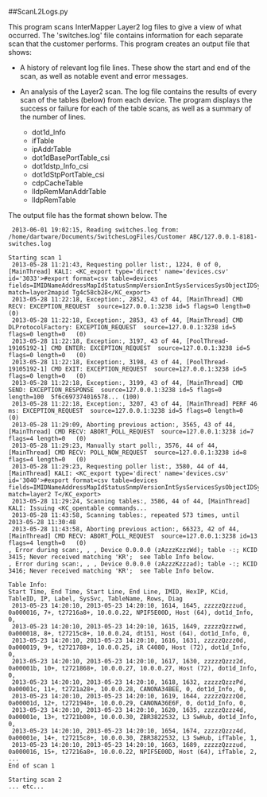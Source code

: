 ##ScanL2Logs.py

This program scans InterMapper Layer2 log files to give a view of what occurred. The 'switches.log' file contains information for each separate scan that the customer performs. This program creates an output file that shows:

* A history of relevant log file lines. These show the start and end of the scan, as well as notable event and error messages.

* An analysis of the Layer2 scan. The log file contains the results of every scan of the tables (below) from each device. The program displays the success or failure for each of the table scans, as well as a summary of the number of lines.
    * dot1d_Info
    * ifTable
    * ipAddrTable
    * dot1dBasePortTable_csi
    * dot1dstp_Info_csi
    * dot1dStpPortTable_csi
    * cdpCacheTable
    * lldpRemManAddrTable
    * lldpRemTable

The output file has the format shown below. The 

```
 2013-06-01 19:02:15, Reading switches.log from: /home/dartware/Documents/SwitchesLogFiles/Customer ABC/127.0.0.1-8181-switches.log

Starting scan 1
 2013-05-28 11:21:43, Requesting poller list:, 1224, 0 of 0, [MainThread] KALI: <KC_export type='direct' name='devices.csv' id='3033'>#export format=csv table=devices fields=IMIDNameAddressMapIdStatusSnmpVersionIntSysServicesSysObjectIDSysDescrStatusLevelReason match=layer2mapid Tg4c58cb28</KC_export>
 2013-05-28 11:22:18, Exception:, 2852, 43 of 44, [MainThread] CMD RECV: EXCEPTION_REQUEST  source=127.0.0.1:3238 id=5 flags=0 length=0   (0)
 2013-05-28 11:22:18, Exception:, 2853, 43 of 44, [MainThread] CMD DLProtocolFactory: EXCEPTION_REQUEST  source=127.0.0.1:3238 id=5 flags=0 length=0   (0)
 2013-05-28 11:22:18, Exception:, 3197, 43 of 44, [PoolThread-19105192-1] CMD ENTER: EXCEPTION_REQUEST  source=127.0.0.1:3238 id=5 flags=0 length=0   (0)
 2013-05-28 11:22:18, Exception:, 3198, 43 of 44, [PoolThread-19105192-1] CMD EXIT: EXCEPTION_REQUEST  source=127.0.0.1:3238 id=5 flags=0 length=0   (0)
 2013-05-28 11:22:18, Exception:, 3199, 43 of 44, [MainThread] CMD SEND: EXCEPTION_RESPONSE  source=127.0.0.1:3238 id=5 flags=0 length=100  5f6c697374016578... (100)
 2013-05-28 11:22:18, Exception:, 3207, 43 of 44, [MainThread] PERF 46 ms: EXCEPTION_REQUEST  source=127.0.0.1:3238 id=5 flags=0 length=0   (0)
 2013-05-28 11:29:09, Aborting previous action:, 3565, 43 of 44, [MainThread] CMD RECV: ABORT_POLL_REQUEST  source=127.0.0.1:3238 id=7 flags=4 length=0   (0)
 2013-05-28 11:29:23, Manually start poll:, 3576, 44 of 44, [MainThread] CMD RECV: POLL_NOW_REQUEST  source=127.0.0.1:3238 id=8 flags=4 length=0   (0)
 2013-05-28 11:29:23, Requesting poller list:, 3580, 44 of 44, [MainThread] KALI: <KC_export type='direct' name='devices.csv' id='3040'>#export format=csv table=devices fields=IMIDNameAddressMapIdStatusSnmpVersionIntSysServicesSysObjectIDSysDescrStatusLevelReason match=layer2 T</KC_export>
 2013-05-28 11:29:24, Scanning tables:, 3586, 44 of 44, [MainThread] KALI: Issuing <KC_opentable commands...
 2013-05-28 11:43:58, Scanning tables:, repeated 573 times, until 2013-05-28 11:30:48
 2013-05-28 11:43:58, Aborting previous action:, 66323, 42 of 44, [MainThread] CMD RECV: ABORT_POLL_REQUEST  source=127.0.0.1:3238 id=13 flags=4 length=0   (0)
, Error during scan:, , , Device 0.0.0.0 (zAzzzKzzzWd); table -:; KCID 3415; Never received matching 'KR';  see Table Info below.
, Error during scan:, , , Device 0.0.0.0 (zAzzzKzzzad); table -:; KCID 3416; Never received matching 'KR';  see Table Info below.

Table Info:
Start Time, End Time, Start Line, End Line, IMID, HexIP, KCid, TableID, IP, Label, SysSvc, TableName, Rows, Diag
 2013-05-23 14:20:10, 2013-05-23 14:20:10, 1614, 1645, zzzzzQzzzud, 0a000016, 7+, t27216a8+, 10.0.0.22, NPIF5E00D, Host (64), dot1d_Info, 0, 
 2013-05-23 14:20:10, 2013-05-23 14:20:10, 1615, 1649, zzzzzQzzzwd, 0a000018, 8+, t27215c8+, 10.0.0.24, dt151, Host (64), dot1d_Info, 0, 
 2013-05-23 14:20:10, 2013-05-23 14:20:10, 1616, 1631, zzzzzQzzz0d, 0a000019, 9+, t2721788+, 10.0.0.25, iR C4080, Host (72), dot1d_Info, 0, 
 2013-05-23 14:20:10, 2013-05-23 14:20:10, 1617, 1630, zzzzzQzzz2d, 0a00001b, 10+, t2721868+, 10.0.0.27, 10.0.0.27, Host (72), dot1d_Info, 0, 
 2013-05-23 14:20:10, 2013-05-23 14:20:10, 1618, 1632, zzzzzQzzzPd, 0a00001c, 11+, t2721a28+, 10.0.0.28, CANONA34BEE, 0, dot1d_Info, 0, 
 2013-05-23 14:20:10, 2013-05-23 14:20:10, 1619, 1644, zzzzzQzzzQd, 0a00001d, 12+, t2721948+, 10.0.0.29, CANONA36E6F, 0, dot1d_Info, 0, 
 2013-05-23 14:20:10, 2013-05-23 14:20:10, 1620, 1635, zzzzzQzzz4d, 0a00001e, 13+, t2721b08+, 10.0.0.30, ZBR3822532, L3 SwHub, dot1d_Info, 0, 
 2013-05-23 14:20:10, 2013-05-23 14:20:10, 1654, 1674, zzzzzQzzz4d, 0a00001e, 14+, t27215c8+, 10.0.0.30, ZBR3822532, L3 SwHub, ifTable, 1, 
 2013-05-23 14:20:10, 2013-05-23 14:20:10, 1663, 1689, zzzzzQzzzud, 0a000016, 15+, t27216a8+, 10.0.0.22, NPIF5E00D, Host (64), ifTable, 2, 
...
End of scan 1

Starting scan 2
... etc...
```


